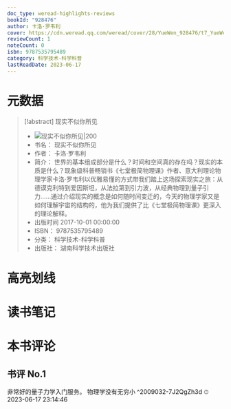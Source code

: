 ```yaml
---
doc_type: weread-highlights-reviews
bookId: "928476"
author: 卡洛·罗韦利
cover: https://cdn.weread.qq.com/weread/cover/28/YueWen_928476/t7_YueWen_928476.jpg
reviewCount: 1
noteCount: 0
isbn: 9787535795489
category: 科学技术-科学科普
lastReadDate: 2023-06-17
---
```

# 元数据
> [!abstract] 现实不似你所见
> - ![ 现实不似你所见|200](https://cdn.weread.qq.com/weread/cover/28/YueWen_928476/t7_YueWen_928476.jpg)
> - 书名： 现实不似你所见
> - 作者： 卡洛·罗韦利
> - 简介： 世界的基本组成部分是什么？时间和空间真的存在吗？现实的本质是什么？现象级科普畅销书《七堂极简物理课》作者、意大利理论物理学家卡洛·罗韦利以优雅易懂的方式带我们踏上这场探索现实之旅：从德谟克利特到爱因斯坦，从法拉第到引力波，从经典物理到量子引力……通过介绍现实的概念是如何随时间变迁的，今天的物理学家又是如何理解宇宙的结构的，他为我们提供了比《七堂极简物理课》更深入的理论解释。
> - 出版时间 2017-10-01 00:00:00
> - ISBN： 9787535795489
> - 分类： 科学技术-科学科普
> - 出版社： 湖南科学技术出版社

# 高亮划线

# 读书笔记

# 本书评论

## 书评 No.1 
非常好的量子力学入门服务。
物理学没有无穷小 ^2009032-7J2QgZh3d
⏱ 2023-06-17 23:14:46
